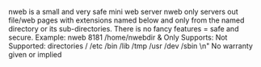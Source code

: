 nweb is a small and very safe mini web server
nweb only servers out file/web pages with extensions named below
and only from the named directory or its sub-directories.
There is no fancy features = safe and secure.
Example: nweb 8181 /home/nwebdir &
Only Supports:
Not Supported: directories / /etc /bin /lib /tmp /usr /dev /sbin \n"
No warranty given or implied
